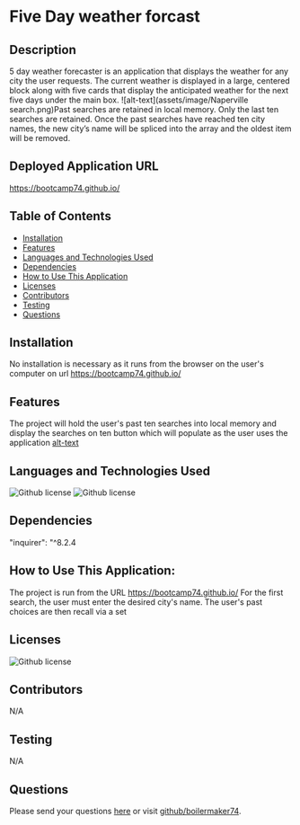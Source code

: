 # Five Day weather forcast 
## Description
5 day weather forecaster is an application that displays the weather for any city the user requests. The current weather is displayed in a large, centered block along with five cards that display the anticipated weather for the next five days under the main box. ![alt-text](assets/image/Naperville search.png)Past searches are retained in local memory. Only the last ten searches are retained. Once the past searches have reached ten city names, the new city’s name will be spliced into the array and the oldest item will be removed.
## Deployed Application URL
https://bootcamp74.github.io/
## Table of Contents
* [Installation](#installation)
* [Features](#features)
* [Languages and Technologies Used](#languages-and-technologies-used)
* [Dependencies](#dependencies)
* [How to Use This Application](#how-to-use-this-application)
* [Licenses](#Licenses)
* [Contributors](#contributors)
* [Testing](#testing)
* [Questions](#questions)
## Installation
No installation is necessary as it runs from the browser on the user's computer on url https://bootcamp74.github.io/

## Features
The project will hold the user's past ten searches into local memory and display the searches on ten button which will populate as the user uses the application [alt-text]()
## Languages and Technologies Used
![Github license](https://img.shields.io/badge/Language-NodeJs-blue.svg)
![Github license](https://img.shields.io/badge/Technology-Inquirer-blue.svg)
## Dependencies
"inquirer": "^8.2.4
## How to Use This Application:
The project is run from the URL https://bootcamp74.github.io/ For the first search, the user must enter the desired city's name. The user's past choices are then recall via a set 
## Licenses
![Github license](https://img.shields.io/badge/license-MIT-blue.svg)
## Contributors
N/A
## Testing
N/A
## Questions
Please send your questions [here](mailto:bradm1492@gmain.com?subject=[GitHub]%20Dev%20Connect) or visit [github/boilermaker74](https://github.com/boilermaker74).
